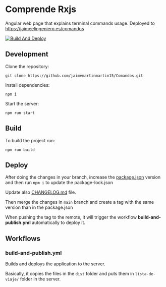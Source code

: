 # Comprende Rxjs

Angular web page that explains terminal commands usage. Deployed to <https://jaimeelingeniero.es/comandos>

[![Build And Deploy](https://github.com/jaimemartinmartin15/Comandos/actions/workflows/build-and-publish.yml/badge.svg)](https://github.com/jaimemartinmartin15/Comandos/actions/workflows/build-and-publish.yml)

## Development

Clone the repository:

```text
git clone https://github.com/jaimemartinmartin15/Comandos.git
```

Install dependencies:

```text
npm i
```

Start the server:

```text
npm run start
```

## Build

To build the project run:

```text
npm run build
```

## Deploy

After doing the changes in your branch, increase the [package.json](./package.json) version and then run `npm i` to update the package-lock.json

Update also [CHANGELOG.md](./CHANGELOG.md) file.

Then merge the changes in `main` branch and create a tag with the same version than in the package.json

When pushing the tag to the remote, it will trigger the workflow **build-and-publish.yml** automatically to deploy it.

## Workflows

### build-and-publish.yml

Builds and deploys the application to the server.

Basically, it copies the files in the `dist` folder and puts them in `lista-de-viaje/` folder in the server.
